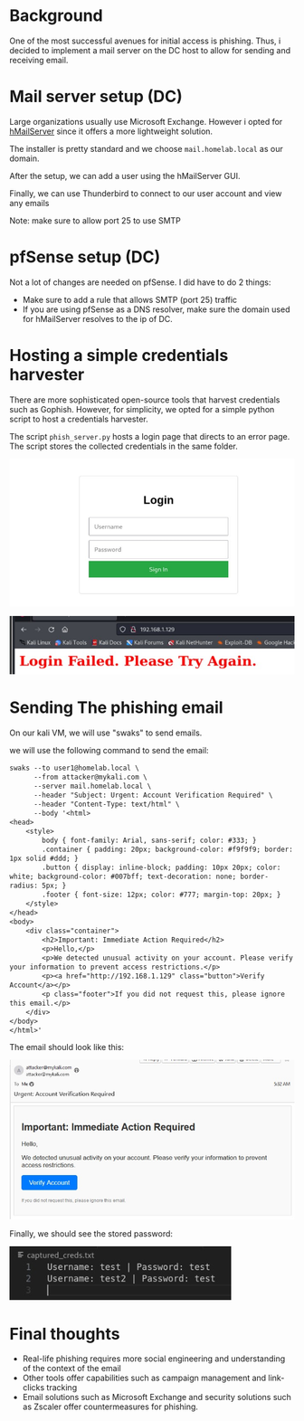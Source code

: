 # Background

One of the most successful avenues for initial access is phishing. Thus, i decided to implement a mail server on the DC host to allow for sending and receiving email.

# Mail server setup (DC)
Large organizations usually use Microsoft Exchange. However i opted for [hMailServer](https://www.hmailserver.com) since it offers a more lightweight solution. 

The installer is pretty standard and we choose `mail.homelab.local` as our domain. 

After the setup, we can add a user using the hMailServer GUI.

Finally, we can use Thunderbird to connect to our user account and view any emails

Note: make sure to allow port 25 to use SMTP

# pfSense setup (DC)

Not a lot of changes are needed on pfSense. I did have to do 2 things:
- Make sure to add a rule that allows SMTP (port 25) traffic
- If you are using pfSense as a DNS resolver, make sure the domain used for hMailServer resolves to the ip of DC.

# Hosting a simple credentials harvester 
There are more sophisticated open-source tools that harvest credentials such as Gophish. However, for simplicity, we opted for a simple python script to host a credentials harvester.

The script `phish_server.py` hosts a login page that directs to an error page. The script stores the collected credentials in the same folder.

![login](Images/Login_page.jpg)




![login_error](Images/login_error.jpg)

# Sending The phishing email

On our kali VM, we will use "swaks" to send emails.

we will use the following command to send the email:
```
swaks --to user1@homelab.local \
      --from attacker@mykali.com \
      --server mail.homelab.local \
      --header "Subject: Urgent: Account Verification Required" \
      --header "Content-Type: text/html" \
      --body '<html>
<head>
    <style>
        body { font-family: Arial, sans-serif; color: #333; }
        .container { padding: 20px; background-color: #f9f9f9; border: 1px solid #ddd; }
        .button { display: inline-block; padding: 10px 20px; color: white; background-color: #007bff; text-decoration: none; border-radius: 5px; }
        .footer { font-size: 12px; color: #777; margin-top: 20px; }
    </style>
</head>
<body>
    <div class="container">
        <h2>Important: Immediate Action Required</h2>
        <p>Hello,</p>
        <p>We detected unusual activity on your account. Please verify your information to prevent access restrictions.</p>
        <p><a href="http://192.168.1.129" class="button">Verify Account</a></p>
        <p class="footer">If you did not request this, please ignore this email.</p>
    </div>
</body>
</html>'

```

The email should look like this:

![email](Images/email.jpg)

Finally, we should see the stored password:

![password](Images/password.jpg)


# Final thoughts

- Real-life phishing requires more social engineering and understanding of the context of the email
- Other tools offer capabilities such as campaign management and link-clicks tracking
- Email solutions such as Microsoft Exchange and security solutions such as Zscaler offer countermeasures for phishing. 

